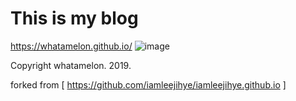 # This is my blog
https://whatamelon.github.io/
![image](./img/gitblog_introPic.png)

Copyright whatamelon. 2019.

forked from [ https://github.com/iamleejihye/iamleejihye.github.io ]
